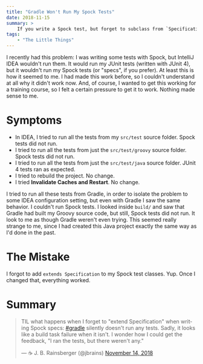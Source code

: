 ```yaml
---
title: "Gradle Won't Run My Spock Tests"
date: 2018-11-15
summary: >
    If you write a Spock test, but forget to subclass from `Specification`, then you might not notice the mistake.
tags:
    - "The Little Things"
---
```


I recently had this problem: I was writing some tests with Spock, but IntelliJ IDEA wouldn't run them. It would run my JUnit tests (written with JUnit 4), but it wouldn't run my Spock tests (or "specs", if you prefer). At least this is how it seemed to me. I had made this work before, so I couldn't understand at all why it didn't work now. And, of course, I wanted to get this working for a training course, so I felt a certain pressure to get it to work. Nothing made sense to me.

# Symptoms

- In IDEA, I tried to run all the tests from my `src/test` source folder. Spock tests did not run.
- I tried to run all the tests from just the `src/test/groovy` source folder. Spock tests did not run.
- I tried to run all the tests from just the `src/test/java` source folder. JUnit 4 tests ran as expected.
- I tried to rebuild the project. No change.
- I tried **Invalidate Caches and Restart**. No change.

I tried to run all these tests from Gradle, in order to isolate the problem to some IDEA configuration setting, but even with Gradle I saw the same behavior. I couldn't run Spock tests. I looked inside `build/` and saw that Gradle had built my Groovy source code, but still, Spock tests did not run. It look to me as though Gradle weren't even trying. This seemed really strange to me, since I had created this Java project exactly the same way as I'd done in the past.

# The Mistake

I forgot to add `extends Specification` to my Spock test classes. Yup. Once I changed that, everything worked.

# Summary

<blockquote class="twitter-tweet" data-lang="en"><p lang="en" dir="ltr">TIL what happens when I forget to &quot;extend Specification&quot; when writing Spock specs: <a href="https://twitter.com/hashtag/gradle?src=hash&amp;ref_src=twsrc%5Etfw">#gradle</a> silently doesn&#39;t run any tests. Sadly, it looks like a build task failure when it isn&#39;t. I wonder how I could get the feedback, &quot;I ran the tests, but there weren&#39;t any.&quot;</p>&mdash; ☕ J. B. Rainsberger (@jbrains) <a href="https://twitter.com/jbrains/status/1062660413396054017?ref_src=twsrc%5Etfw">November 14, 2018</a></blockquote>
<script async src="https://platform.twitter.com/widgets.js" charset="utf-8"></script>
